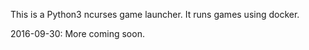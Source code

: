 This is a Python3 ncurses game launcher. It runs games using docker.

2016-09-30: More coming soon.

